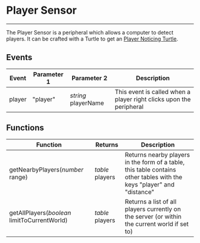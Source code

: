 # Player Sensor

---

The Player Sensor is a peripheral which allows a computer to detect players. It can be crafted with a Turtle to get an
 [Player Noticing Turtle](/turtle_upgrades/player_noticing_turtle/).

## Events
| Event | Parameter 1 | Parameter 2 | Description |
|-------|-------------|-------------|-------------|
|player|"player"|_string_ playerName|This event is called when a player right clicks upon the peripheral|

## Functions
| Function | Returns | Description |
|----------|---------|-------------|
|getNearbyPlayers(_number_ range)|_table_ players|Returns nearby players in the form of a table, this table contains other tables with the keys "player" and "distance"|
|getAllPlayers(_boolean_ limitToCurrentWorld)|_table_ players|Returns a list of all players currently on the server (or within the current world if set to)|